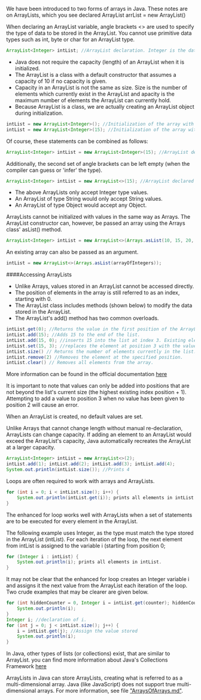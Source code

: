 We have been introduced to two forms of arrays in Java.
These notes are on ArrayLists, which you see declared ArrayList<type> arrList = new ArrayList<type>()


When declaring an ArrayList variable, angle brackets <> are used to specify the type of data to be stored in the ArrayList. You cannot use primitive data types such as int, byte or char for an ArrayList type.

```java
ArrayList<Integer> intList; //ArrayList declaration. Integer is the data type and intList is the variable's name.
```

- Java does not require the capacity (length) of an ArrayList when it is initialized.
- The ArrayList is a class with a default constructor that assumes a capacity of 10 if no capacity is given.
- Capacity in an ArrayList is not the same as size. Size is the number of elements which currently exist in the ArrayList and apacity is the maximum number of elements the ArrayList can currently hold.
- Because ArrayList is a class, we are actually creating an ArrayList object during initialization.
```java
intList = new ArrayList<Integer>(); //Initialization of the array with a default length of 10.
intList = new ArrayList<Integer>(15); //Initialization of the array with a specified length of 15.
```
Of course, these statements can be combined as follows:

```java
ArrayList<Integer> intList = new ArrayList<Integer>(15); //ArrayList declared and initialized with a capacity of 15.
```

Additionally, the second set of angle brackets can be left empty (when the compiler can guess or 'infer' the type).

```java
ArrayList<Integer> intList = new ArrayList<>(15); //ArrayList declared and initialized with a capacity of 15.
```

- The above ArrayLists only accept Integer type values.
- An ArrayList of type String would only accept String values.
- An ArrayList of type Object would accept any Object.

ArrayLists cannot be initialized with values in the same way as Arrays. The ArrayList constructor can, however, be passed an array using the Arrays class' asList() method.

```java
ArrayList<Integer> intList = new ArrayList<>(Arrays.asList(10, 15, 20, 25, 30));
```

An existing array can also be passed as an argument.

```java
intList = new ArrayList<>(Arrays.asList(arrayOfIntegers));
```

####Accessing ArrayLists
* Unlike Arrays, values stored in an ArrayList cannot be accessed directly.
* The position of elements in the array is still referred to as an index, starting with 0.
* The ArrayList class includes methods (shown below) to modify the data stored in the ArrayList.
* The ArrayList's add() method has two common overloads.

```java
intList.get(0); //Returns the value in the first position of the ArrayList.
intList.add(15); //Adds 15 to the end of the list.
intList.add(15, 0); //inserts 15 into the list at index 3. Existing elements are moved up a position.
intList.set(15, 3); //replaces the element at position 3 with the value 15.
intList.size() // Returns the number of elements currently in the list.
intList.remove(2) //Removes the element at the specified position.
intList.clear() // Removes all elements from the array.
```
More information can be found in the official documentation [here](http://docs.oracle.com/javase/7/docs/api/java/util/ArrayList.html)

It is important to note that values can only be added into positions that are not beyond the list's current size (the highest existing index position + 1).
Attempting to add a value to position 3 when no value has been given to position 2 will cause an error.

When an ArrayList is created, no default values are set.

Unlike Arrays that cannot change length without manual re-declaration, ArrayLists can change capacity.
If adding an element to an ArrayList would exceed the ArrayList's capacity, Java automatically recreates the ArrayList at a larger capacity.

```java
ArrayList<Integer> intList = new ArrayList<>(2);
intList.add(1); intList.add(2); intList.add(3); intList.add(4);
System.out.println(intList.size()); //Prints 4
```

Loops are often required to work with arrays and ArrayLists.
```java
for (int i = 0; i < intList.size(); i++) {
	System.out.println(intList.get(i)); prints all elements in intList.
}
```

The enhanced for loop works well with ArrayLists when a set of statements are to be executed for every element in the ArrayList.

The following example uses Integer, as the type must match the type stored in the ArrayList (intList).
For each iteration of the loop, the next element from intList is assigned to the variable i (starting from position 0;
```java
for (Integer i : intList) {
	System.out.println(i); prints all elements in intList.
}
```

It may not be clear that the enhanced for loop creates an Integer variable i and assigns it the next value from the ArrayList each iteration of the loop. Two crude examples that may be clearer are given below.
```java
for (int hiddenCounter = 0, Integer i = intList.get(counter); hiddenCounter < intList.size(); hiddenCounter++) {
	System.out.println(i);
}
Integer i; //declaration of i.
for (int j = 0; j < intList.size(); j++) {
	i = intList.get(j); //Assign the value stored
	System.out.println(i);
}
```
In Java, other types of lists (or collections) exist, that are similar to ArrayList.
you can find more information about Java's Collections Framework [here](http://docs.oracle.com/javase/7/docs/technotes/guides/collections/index.html)

ArrayLists in Java can store ArrayLists, creating what is referred to as a multi-dimensional array.
Java (like JavaScript) does not support true multi-dimensional arrays.
For more information, see file ["ArraysOfArrays.md"](https://github.com/LucidityWaver/ICA40511-Keywords/blob/master/Java/ArraysOfArrays.md).
